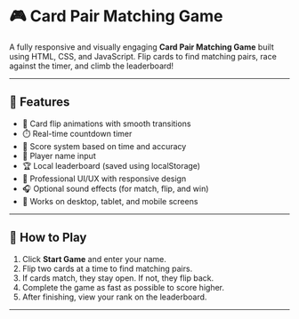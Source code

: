 # 🎮 Card Pair Matching Game

A fully responsive and visually engaging **Card Pair Matching Game** built using HTML, CSS, and JavaScript. Flip cards to find matching pairs, race against the timer, and climb the leaderboard!

---

## 🚀 Features

- 🔄 Card flip animations with smooth transitions
- ⏱️ Real-time countdown timer
- 🧠 Score system based on time and accuracy
- 🧑 Player name input
- 🏆 Local leaderboard (saved using localStorage)
- 🎨 Professional UI/UX with responsive design
- 🎧 Optional sound effects (for match, flip, and win)
- 📱 Works on desktop, tablet, and mobile screens

---

## 🧩 How to Play

1. Click **Start Game** and enter your name.
2. Flip two cards at a time to find matching pairs.
3. If cards match, they stay open. If not, they flip back.
4. Complete the game as fast as possible to score higher.
5. After finishing, view your rank on the leaderboard.
 
 
---


